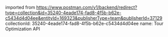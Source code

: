 imported from https://www.postman.com/v1/backend/redirect?type=collection&id=35240-4eade174-fad8-4f5b-b62e-c5434d4d04ee&entityId=169323&publisherType=team&publisherId=37129
collectionId: 35240-4eade174-fad8-4f5b-b62e-c5434d4d04ee
name: Tour Optimization API